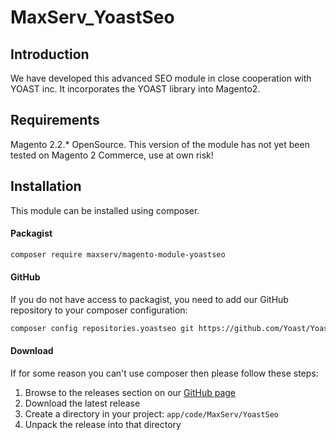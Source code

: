 # MaxServ_YoastSeo

## Introduction
We have developed this advanced SEO module in close cooperation with YOAST inc. 
It incorporates the YOAST library into Magento2.

## Requirements
Magento 2.2.* OpenSource. This version of the module has not yet been tested on Magento 2 Commerce, use at own risk!

## Installation
This module can be installed using composer. 

#### Packagist
```bash
composer require maxserv/magento-module-yoastseo
```

#### GitHub
If you do not have access to packagist, you need to add our GitHub repository to your composer configuration:
```bash
composer config repositories.yoastseo git https://github.com/Yoast/Yoast-SEO-for-Magento2
```

#### Download
If for some reason you can't use composer then please follow these steps:
1. Browse to the releases section on our [GitHub page](https://github.com/Yoast/magento-seo/releases)
2. Download the latest release
3. Create a directory in your project: ```app/code/MaxServ/YoastSeo```
4. Unpack the release into that directory
